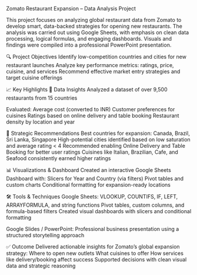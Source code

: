 Zomato Restaurant Expansion – Data Analysis Project


This project focuses on analyzing global restaurant data from Zomato to develop smart, data-backed strategies for opening new restaurants. The analysis was carried out using Google Sheets, with emphasis on clean data processing, logical formulas, and engaging dashboards. Visuals and findings were compiled into a professional PowerPoint presentation.

🔍 Project Objectives
Identify low-competition countries and cities for new restaurant launches
Analyze key performance metrics: ratings, price, cuisine, and services
Recommend effective market entry strategies and target cuisine offerings

📈 Key Highlights
🧠 Data Insights
Analyzed a dataset of over 9,500 restaurants from 15 countries

Evaluated:
Average cost (converted to INR)
Customer preferences for cuisines
Ratings based on online delivery and table booking
Restaurant density by location and year

📍 Strategic Recommendations
Best countries for expansion: Canada, Brazil, Sri Lanka, Singapore
High-potential cities identified based on low saturation and average rating < 4
Recommended enabling Online Delivery and Table Booking for better user ratings
Cuisines like Italian, Brazilian, Cafe, and Seafood consistently earned higher ratings

📊 Visualizations & Dashboard
Created an interactive Google Sheets Dashboard with:
Slicers for Year and Country (via filters)
Pivot tables and custom charts
Conditional formatting for expansion-ready locations

🛠 Tools & Techniques
Google Sheets:
VLOOKUP, COUNTIFS, IF, LEFT, ARRAYFORMULA, and string functions
Pivot tables, custom columns, and formula-based filters
Created visual dashboards with slicers and conditional formatting

Google Slides / PowerPoint:
Professional business presentation using a structured storytelling approach

✅ Outcome
Delivered actionable insights for Zomato’s global expansion strategy:
Where to open new outlets
What cuisines to offer
How services like delivery/booking affect success
Supported decisions with clean visual data and strategic reasoning
